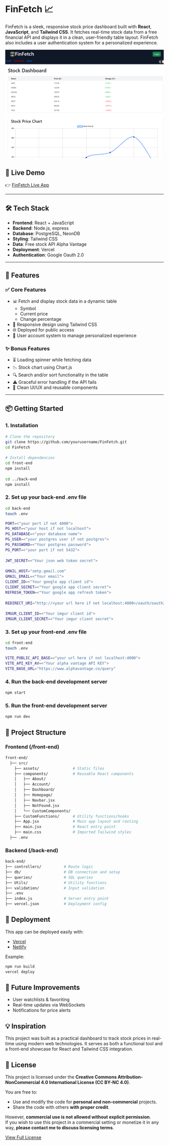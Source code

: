 # FinFetch 📈

FinFetch is a sleek, responsive stock price dashboard built with **React**, **JavaScript**, and **Tailwind CSS**. It fetches real-time stock data from a free financial API and displays it in a clean, user-friendly table layout. FinFetch also includes a user authentication system for a personalized experience.

![FinFetch Screenshot](./FinFetch-Dashboard.png)

## 🚀 Live Demo

👉 <a href="https://fin-fetch.vercel.app" target="_blank" rel="noopener noreferrer">FinFetch Live App</a>

---

## 🛠 Tech Stack

- **Frontend**: React + JavaScript
- **Backend**: Node.js, express
- **Database**: PostgreSQL, NeonDB
- **Styling**: Tailwind CSS
- **Data**: Free stock API Alpha Vantage
- **Deployment**: Vercel
- **Authentication**: Google Oauth 2.0

---

## 🔑 Features

### ✅ Core Features

- 📊 Fetch and display stock data in a dynamic table
  - Symbol
  - Current price
  - Change percentage
- 🎨 Responsive design using Tailwind CSS
- 🌐 Deployed for public access
- 🔐 User account system to manage personalized experience

### ✨ Bonus Features

- ⏳ Loading spinner while fetching data
- 📉 Stock chart using Chart.js
- 🔍 Search and/or sort functionality in the table
- ⚠️ Graceful error handling if the API fails
- 🧠 Clean UI/UX and reusable components

---

## 📦 Getting Started

### 1. Installation

```bash
# Clone the repository
git clone https://github.com/yourusername/FinFetch.git
cd FinFetch

# Install dependencies
cd front-end
npm install

cd ../back-end
npm install
```

### 2. Set up your back-end .env file

```bash
cd back-end
touch .env
```

```bash
PORT=<"your port if not 4000">
PG_HOST=<"your host if not localhost">
PG_DATABASE=<"your database name">
PG_USER=<"your postgres user if not postgres">
PG_PASSWORD=<"Your postgres password">
PG_PORT=<"your port if not 5432">

JWT_SECRET=<"Your json web token secret">

GMAIL_HOST="smtp.gmail.com"
GMAIL_EMAIL=<"Your email">
CLIENT_ID=<"Your google app client id">
CLIENT_SECRET=<"Your google app client secret">
REFRESH_TOKEN=<"Your google app refresh token">

REDIRECT_URI="http://<your url here if not localhost:4000>/oauth/oauth2callback"

IMGUR_CLIENT_ID=<"Your imgur client id">
IMGUR_CLIENT_SECRET=<"Your imgur client secret">
```

### 3. Set up your front-end .env file

```bash
cd front-end
touch .env
```

```bash
VITE_PUBLIC_API_BASE=<"your url here if not localhost:4000">
VITE_API_KEY_AV=<"Your alpha vantage API KEY">
VITE_BASE_URL="https://www.alphavantage.co/query"
```

### 4. Run the back-end development server

```bash
npm start
```

### 5. Run the front-end development server

```bash
npm run dev
```

## 📁 Project Structure

### Frontend (/front-end)

```bash
front-end/
  ├── src/
    ├── assets/               # Static files
    ├── components/           # Reusable React components
    │   ├── About/
    │   ├── Account/
    │   ├── Dashboard/
    │   ├── Homepage/
    │   ├── Navbar.jsx
    │   ├── NotFound.jsx
    │   └── CustomComponents/
    ├── CustomFunctions/      # Utility functions/hooks
    ├── App.jsx               # Main app layout and routing
    ├── main.jsx              # React entry point
    ├── main.css              # Imported Tailwind styles
  ├── .env
```

### Backend (/back-end)

```bash
back-end/
├── controllers/          # Route logic
├── db/                   # DB connection and setup
├── queries/              # SQL queries
├── Utils/                # Utility functions
├── validation/           # Input validation
├── .env
├── index.js              # Server entry point
├── vercel.json           # Deployment config
```

## 🚀 Deployment

This app can be deployed easily with:

- [Vercel](https://vercel.com)
- [Netlify](https://netlify.com)

Example:

```bash
npm run build
vercel deploy
```

## 🧪 Future Improvements

- User watchlists & favoriting
- Real-time updates via WebSockets
- Notifications for price alerts

## 💡 Inspiration

This project was built as a practical dashboard to track stock prices in real-time using modern web technologies. It serves as both a functional tool and a front-end showcase for React and Tailwind CSS integration.

## 📄 License

This project is licensed under the **Creative Commons Attribution-NonCommercial 4.0 International License (CC BY-NC 4.0)**.

You are free to:

- Use and modify the code for **personal and non-commercial** projects.
- Share the code with others **with proper credit**.

However, **commercial use is not allowed without explicit permission**.  
If you wish to use this project in a commercial setting or monetize it in any way, **please contact me to discuss licensing terms**.

[View Full License](https://creativecommons.org/licenses/by-nc/4.0/)
